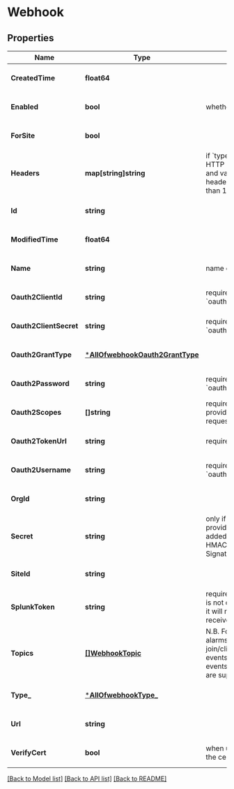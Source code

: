 # Webhook

## Properties
Name | Type | Description | Notes
------------ | ------------- | ------------- | -------------
**CreatedTime** | **float64** |  | [optional] [default to null]
**Enabled** | **bool** | whether webhook is enabled | [optional] [default to true]
**ForSite** | **bool** |  | [optional] [default to null]
**Headers** | **map[string]string** | if &#x60;type&#x60;&#x3D;&#x60;http-post&#x60;, additional custom HTTP headers to add the headers name and value must be string, total bytes of headers name and value must be less than 1000 | [optional] [default to null]
**Id** | **string** |  | [optional] [default to null]
**ModifiedTime** | **float64** |  | [optional] [default to null]
**Name** | **string** | name of the webhook | [optional] [default to null]
**Oauth2ClientId** | **string** | required when &#x60;oauth2_grant_type&#x60;&#x3D;&#x3D;&#x60;client_credentials&#x60; | [optional] [default to null]
**Oauth2ClientSecret** | **string** | required when &#x60;oauth2_grant_type&#x60;&#x3D;&#x3D;&#x60;client_credentials&#x60; | [optional] [default to null]
**Oauth2GrantType** | [***AllOfwebhookOauth2GrantType**](AllOfwebhookOauth2GrantType.md) |  | [optional] [default to null]
**Oauth2Password** | **string** | required when &#x60;oauth2_grant_type&#x60;&#x3D;&#x3D;&#x60;password&#x60; | [optional] [default to null]
**Oauth2Scopes** | **[]string** | required when &#x60;type&#x60;&#x3D;&#x3D;&#x60;oauth2&#x60;, if provided, will be used in the token request | [optional] [default to null]
**Oauth2TokenUrl** | **string** | required when &#x60;type&#x60;&#x3D;&#x3D;&#x60;oauth2&#x60; | [optional] [default to null]
**Oauth2Username** | **string** | required when &#x60;oauth2_grant_type&#x60;&#x3D;&#x3D;&#x60;password&#x60; | [optional] [default to null]
**OrgId** | **string** |  | [optional] [default to null]
**Secret** | **string** | only if &#x60;type&#x60;&#x3D;&#x60;http-post&#x60;   when &#x60;secret&#x60; is provided, two  HTTP headers will be added:    * X-Mist-Signature-v2: HMAC_SHA256(secret, body)   * X-Mist-Signature: HMAC_SHA1(secret, body) | [optional] [default to null]
**SiteId** | **string** |  | [optional] [default to null]
**SplunkToken** | **string** | required if &#x60;type&#x60;&#x3D;&#x60;splunk&#x60; If splunk_token is not defined for a type Splunk webhook, it will not send, regardless if the webhook receiver is configured to accept it.&#x27; | [optional] [default to null]
**Topics** | [**[]WebhookTopic**](webhook_topic.md) | N.B. For org webhooks, only alarms/audits/client-info/client-join/client-sessions/device-events/device-updowns/mxedge-events/nac-sessions/nac_events topics are supported. | [optional] [default to null]
**Type_** | [***AllOfwebhookType_**](AllOfwebhookType_.md) |  | [optional] [default to null]
**Url** | **string** |  | [optional] [default to null]
**VerifyCert** | **bool** | when url uses HTTPS, whether to verify the certificate | [optional] [default to true]

[[Back to Model list]](../README.md#documentation-for-models) [[Back to API list]](../README.md#documentation-for-api-endpoints) [[Back to README]](../README.md)

